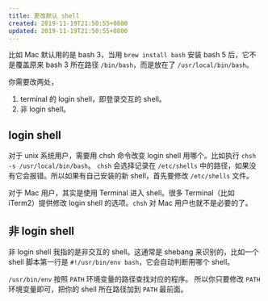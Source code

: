 ```yaml
---
title: 更改默认 shell
created: 2019-11-19T21:50:55+0800
updated: 2019-11-19T21:50:55+0800
---
```



比如 Mac 默认用的是 bash 3，当用 `brew install bash` 安装 bash 5 后，它不是覆盖原来 bash 3 所在路径 `/bin/bash`，而是放在了 `/usr/local/bin/bash`。

你需要改两处，

1. terminal 的 login shell，即登录交互的 shell。
2. 非 login shell。

## login shell

对于 unix 系统用户，需要用 chsh 命令改变 login shell 用哪个。比如执行 `chsh -s /usr/local/bin/bash`。
`chsh` 会选择记录在 `/etc/shells` 中的路径，如果没有它会报错。所以如果有自己安装的新 shell，首先要修改 `/etc/shells` 文件。

对于 Mac 用户，其实是使用 Terminal 进入 shell。很多 Terminal（比如 iTerm2）提供修改 login shell 的选项。`chsh` 对 Mac 用户也就不是必要的了。

## 非 login shell

非 login shell 我指的是非交互的 shell。这通常是 shebang 来识别的，比如一个 shell 脚本第一行是 `#!/usr/bin/env bash`，它会自动判断用哪个 shell。

`/usr/bin/env` 按照 `PATH` 环境变量的路径查找对应的程序。
所以你只要修改 `PATH` 环境变量即可，把你的 shell 所在路径加到 `PATH` 最前面。
